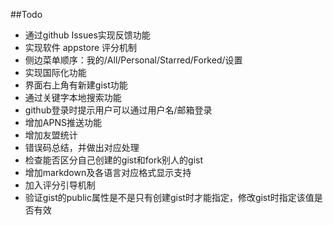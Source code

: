 ##Todo

* 通过github Issues实现反馈功能
* 实现软件 appstore 评分机制
* 侧边菜单顺序：我的/All/Personal/Starred/Forked/设置
* 实现国际化功能
* 界面右上角有新建gist功能
* 通过关键字本地搜索功能
* github登录时提示用户可以通过用户名/邮箱登录
* 增加APNS推送功能
* 增加友盟统计
* 错误码总结，并做出对应处理
* 检查能否区分自己创建的gist和fork别人的gist
* 增加markdown及各语言对应格式显示支持
* 加入评分引导机制
* 验证gist的public属性是不是只有创建gist时才能指定，修改gist时指定该值是否有效